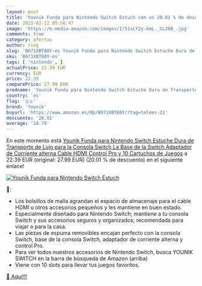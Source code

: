 ```yaml
---
layout: post
title: 'Younik Funda para Nintendo Switch Estuch con un 20.01 % de descuento'
date: 2021-02-12 05:56:47
image: 'https://m.media-amazon.com/images/I/51sLY2y-kmL._SL200_.jpg'
comments: true
category: ofertas
author: ring
slug: 'B071XBT88Y-es Younik Funda para Nintendo Switch Estuche Dura de...'
sku: 'B071XBT88Y-es'
tags: [ 'nintendo', ]
actualPrice: 22.39 EUR
currency: EUR
price: 22.39
comparePrice: 27.99 EUR
prodname: 'Younik Funda para Nintendo Switch Estuche Dura de Transporte de Lujo  para la Consola Switch  La Base de la Switch  Adaptador de Corriente alterna  Cable HDMI  Control Pro y 10 Cartuchos de Juegos'
country: 'es'
flag: '🇪🇸'
brand: 'Younik'
buyurl: 'https://www.amazon.es/dp/B071XBT88Y/?tag=tolees-21'
descuento: '20.01'
average: '24.79'
---
```


En este momento está [Younik Funda para Nintendo Switch Estuche Dura de Transporte de Lujo  para la Consola Switch  La Base de la Switch  Adaptador de Corriente alterna  Cable HDMI  Control Pro y 10 Cartuchos de Juegos](https://www.amazon.es/dp/B071XBT88Y/?tag=tolees-21) a 22.39 EUR (original: 27.99 EUR) (20.01 %  de descuento) en el siguiente enlace!

[![Younik Funda para Nintendo Switch Estuch](https://m.media-amazon.com/images/I/51sLY2y-kmL._SL200_.jpg)](https://www.amazon.es/dp/B071XBT88Y/?tag=tolees-21)

🔎:

- Los bolsillos de malla agrandan el espacio de almacenaje para el cable HDMI u otros accesorios pequeños y les mantiene en buen estado.
- Especialmente diseñado para Nintendo Switch; mantiene a tu consola Switch y sus accesorios seguros y organizados; recomendada para viajar o para la casa.
- Las piezas de espuma removibles encajan perfecto con la consola Switch, base de la consola Switch, adaptador de corriente alterna y control Pro.
- Para ver todos nuestros accesorios de Nintendo Switch, busca YOUNIK SWITCH en la barra de búsqueda de Amazon (arriba)
- Viene con 10 slots para llevar tus juegos favoritos.

[🛒 Aquí!!!](https://www.amazon.es/dp/B071XBT88Y/?tag=tolees-21)
